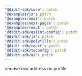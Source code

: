 ```yaml
---
'@didit-sdk/core': patch
'@examples/js': patch
'@examples/next': patch
'@examples/next-pages': patch
'@examples/react': patch
'@didit-sdk/eslint-config': patch
'@didit-sdk/js': patch
'@didit-sdk/polyfills': patch
'@didit-sdk/react': patch
'@didit-sdk/tsconfig': patch
'@didit-sdk/ui': patch
---
```


remove row address on profile
